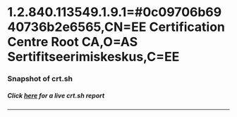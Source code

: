 # 1.2.840.113549.1.9.1=#0c09706b6940736b2e6565,CN=EE Certification Centre Root CA,O=AS Sertifitseerimiskeskus,C=EE
### Snapshot of crt.sh
##### Click [here](https://crt.sh/?q=Serial_709FAF838EF8D9784D8095B6A2DF5E22) for a live crt.sh report

---
